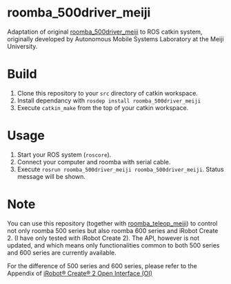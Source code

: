 # roomba_500driver_meiji
Adaptation of original [roomba_500driver_meiji](http://en.osdn.jp/projects/meiji-ros-pkg/) to ROS catkin system, originally developed by Autonomous Mobile Systems Laboratory at the Meiji University.

# Build
1. Clone this repository to your `src` directory of catkin workspace.
2. Install dependancy with `rosdep install roomba_500driver_meiji`
3. Execute `catkin_make` from the top of your catkin workspace.

# Usage
1. Start your ROS system (`roscore`).
2. Connect your computer and roomba with serial cable.
3. Execute `rosrun roomba_500driver_meiji roomba_500driver_meiji`. Status message will be shown.

# Note 
You can use this repository (together with [roomba_teleop_meiji](https://github.com/mthrok/roomba_teleop_meiji)) to control not only roomba 500 series 
but also roomba 600 series and iRobot Create 2. (I have only tested with iRobot Create 2). 
The API, however is not updated, and which means only 
functionalities common to both 500 series and 600 series are currently available.

For the difference of 500 series and 600 series, 
please refer to the Appendix of [iRobot® Create® 2 Open Interface (OI)](http://www.irobot.com/~/media/MainSite/PDFs/About/STEM/Create/create_2_Open_Interface_Spec.pdf) 
